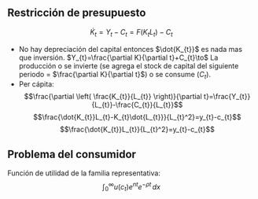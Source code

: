 ## Restricción de presupuesto

$$
\dot{K}_{t}=Y_{t}-C_{t}=F(K_{t}L_{t})-C_{t}
$$
- No hay depreciación del capital entonces $\dot{K_{t}}$ es nada mas que inversión. $Y_{t}=\frac{\partial K}{\partial t}+C_{t}\to$ La producción o se invierte (se agrega el stock de capital del siguiente periodo = $\frac{\partial K}{\partial t}$) o se consume ($C_{t}$).
- Per cápita:
$$\frac{\partial \left( \frac{K_{t}}{L_{t}} \right)}{\partial t}=\frac{Y_{t}}{L_{t}}-\frac{C_{t}}{L_{t}}$$
$$\frac{\dot{K_{t}}L_{t}-K_{t}\dot{L_{t}}}{L_{t}^2}=y_{t}-c_{t}$$
$$\frac{\dot{K_{t}}L_{t}}{L_{t}^2}=y_{t}-c_{t}$$
## Problema del consumidor
Función de utilidad de la familia representativa:
$$\int _{0}^\infty u(c_{t})e^{nt} e^{-\rho t}\, dx$$
